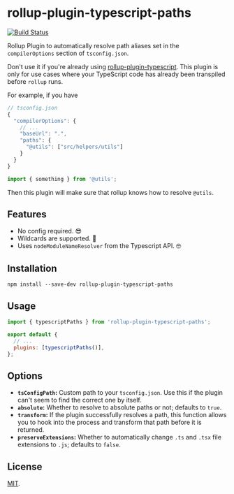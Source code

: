 # rollup-plugin-typescript-paths

[![Build Status](https://img.shields.io/endpoint.svg?url=https%3A%2F%2Factions-badge.atrox.dev%2Fsimonhaenisch%2Frollup-plugin-typescript-paths%2Fbadge&style=flat)](https://actions-badge.atrox.dev/simonhaenisch/rollup-plugin-typescript-paths/goto)

Rollup Plugin to automatically resolve path aliases set in the `compilerOptions` section of `tsconfig.json`.

Don't use it if you're already using [rollup-plugin-typescript](https://github.com/rollup/rollup-plugin-typescript). This plugin is only for use cases where your TypeScript code has already been transpiled before `rollup` runs.

For example, if you have

```js
// tsconfig.json
{
  "compilerOptions": {
    // ...
    "baseUrl": ".",
    "paths": {
      "@utils": ["src/helpers/utils"]
    }
  }
}
```

```js
import { something } from '@utils';
```

Then this plugin will make sure that rollup knows how to resolve `@utils`.

## Features

- No config required. 😎
- Wildcards are supported. 💪
- Uses `nodeModuleNameResolver` from the Typescript API. 🤓

## Installation

```
npm install --save-dev rollup-plugin-typescript-paths
```

## Usage

```js
import { typescriptPaths } from 'rollup-plugin-typescript-paths';

export default {
  // ...
  plugins: [typescriptPaths()],
};
```

## Options

- **`tsConfigPath`:** Custom path to your `tsconfig.json`. Use this if the plugin can't seem to find the correct one by itself.
- **`absolute`:** Whether to resolve to absolute paths or not; defaults to `true`.
- **`transform`:** If the plugin successfully resolves a path, this function allows you to hook into the process and transform that path before it is returned.
- **`preserveExtensions`:** Whether to automatically change `.ts` and `.tsx` file extensions to `.js`; defaults to `false`.

## License

[MIT](/license).
